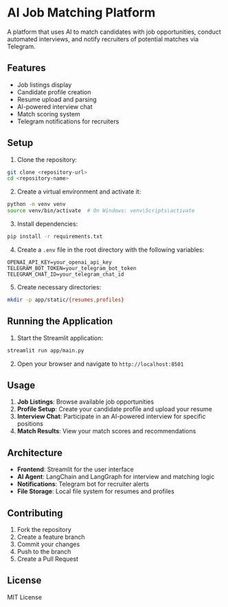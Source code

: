 # AI Job Matching Platform

A platform that uses AI to match candidates with job opportunities, conduct automated interviews, and notify recruiters of potential matches via Telegram.

## Features

- Job listings display
- Candidate profile creation
- Resume upload and parsing
- AI-powered interview chat
- Match scoring system
- Telegram notifications for recruiters

## Setup

1. Clone the repository:
```bash
git clone <repository-url>
cd <repository-name>
```

2. Create a virtual environment and activate it:
```bash
python -m venv venv
source venv/bin/activate  # On Windows: venv\Scripts\activate
```

3. Install dependencies:
```bash
pip install -r requirements.txt
```

4. Create a `.env` file in the root directory with the following variables:
```
OPENAI_API_KEY=your_openai_api_key
TELEGRAM_BOT_TOKEN=your_telegram_bot_token
TELEGRAM_CHAT_ID=your_telegram_chat_id
```

5. Create necessary directories:
```bash
mkdir -p app/static/{resumes,profiles}
```

## Running the Application

1. Start the Streamlit application:
```bash
streamlit run app/main.py
```

2. Open your browser and navigate to `http://localhost:8501`

## Usage

1. **Job Listings**: Browse available job opportunities
2. **Profile Setup**: Create your candidate profile and upload your resume
3. **Interview Chat**: Participate in an AI-powered interview for specific positions
4. **Match Results**: View your match scores and recommendations

## Architecture

- **Frontend**: Streamlit for the user interface
- **AI Agent**: LangChain and LangGraph for interview and matching logic
- **Notifications**: Telegram bot for recruiter alerts
- **File Storage**: Local file system for resumes and profiles

## Contributing

1. Fork the repository
2. Create a feature branch
3. Commit your changes
4. Push to the branch
5. Create a Pull Request

## License

MIT License
